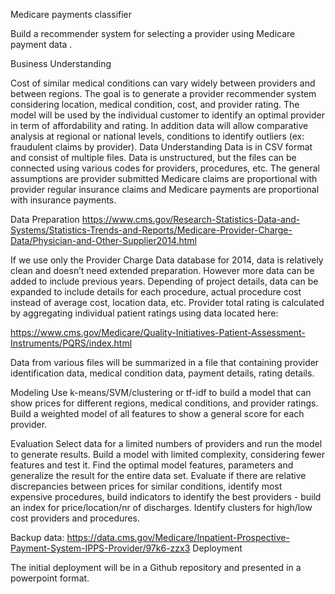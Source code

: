 

Medicare payments classifier

Build a recommender system for selecting a provider using Medicare payment data .

Business Understanding

Cost of similar medical conditions can vary widely between providers and between regions. The goal is to generate a provider recommender system considering location, medical condition, cost, and provider rating.  The model will be used by the individual customer to identify an optimal provider in term of affordability and rating. In addition data will allow comparative analysis at regional or national levels, conditions to identify outliers (ex: fraudulent claims by provider). 
Data Understanding
Data is in CSV format and consist of multiple files. Data is unstructured, but the files can be connected using various codes for providers, procedures, etc. The general assumptions are provider submitted Medicare claims are proportional with provider regular insurance claims and Medicare payments are proportional with insurance payments. 

Data Preparation
https://www.cms.gov/Research-Statistics-Data-and-Systems/Statistics-Trends-and-Reports/Medicare-Provider-Charge-Data/Physician-and-Other-Supplier2014.html

If we use only the Provider Charge Data database for 2014, data is relatively clean and doesn’t need extended preparation. However more data can be added to include previous years. Depending of project details, data can be expanded to include details for each procedure, actual procedure cost instead of average cost, location data, etc. Provider total rating is calculated by aggregating individual patient ratings using data located here:

https://www.cms.gov/Medicare/Quality-Initiatives-Patient-Assessment-Instruments/PQRS/index.html

Data from various files will be summarized in a file that containing provider identification data, medical condition data, payment details, rating details.

Modeling
Use k-means/SVM/clustering  or tf-idf to build a model that can show prices for different regions, medical conditions, and provider ratings. Build a weighted model of all features to show a general score for each provider.  

Evaluation
Select data for a limited numbers of providers and run the model to generate results. 
Build a model with limited complexity, considering fewer features and test it.  Find the optimal model features, parameters and generalize the result for the entire data set. Evaluate if there are relative discrepancies between prices for similar conditions, identify most expensive procedures, build indicators to identify the best providers - build an index for  price/location/nr of discharges. Identify clusters for high/low cost providers and procedures.

Backup data: https://data.cms.gov/Medicare/Inpatient-Prospective-Payment-System-IPPS-Provider/97k6-zzx3
Deployment

The initial deployment will be in a Github repository and presented in a powerpoint format. 
